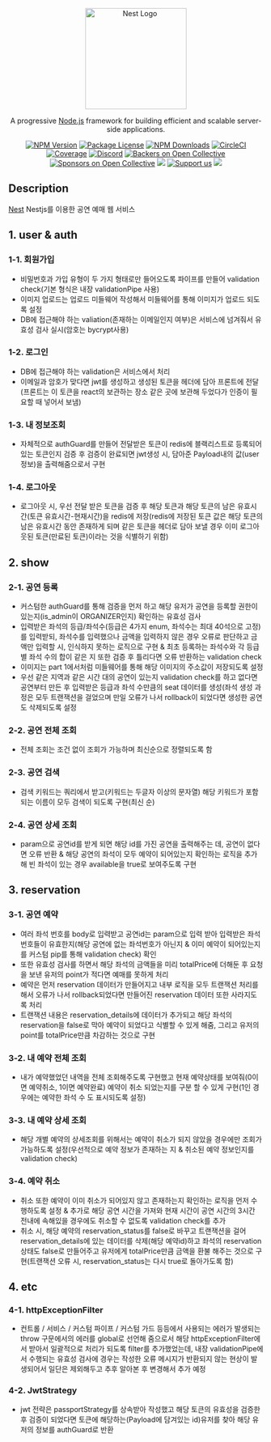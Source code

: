 <p align="center">
  <a href="http://nestjs.com/" target="blank"><img src="https://nestjs.com/img/logo-small.svg" width="200" alt="Nest Logo" /></a>
</p>

[circleci-image]: https://img.shields.io/circleci/build/github/nestjs/nest/master?token=abc123def456
[circleci-url]: https://circleci.com/gh/nestjs/nest

  <p align="center">A progressive <a href="http://nodejs.org" target="_blank">Node.js</a> framework for building efficient and scalable server-side applications.</p>
    <p align="center">
<a href="https://www.npmjs.com/~nestjscore" target="_blank"><img src="https://img.shields.io/npm/v/@nestjs/core.svg" alt="NPM Version" /></a>
<a href="https://www.npmjs.com/~nestjscore" target="_blank"><img src="https://img.shields.io/npm/l/@nestjs/core.svg" alt="Package License" /></a>
<a href="https://www.npmjs.com/~nestjscore" target="_blank"><img src="https://img.shields.io/npm/dm/@nestjs/common.svg" alt="NPM Downloads" /></a>
<a href="https://circleci.com/gh/nestjs/nest" target="_blank"><img src="https://img.shields.io/circleci/build/github/nestjs/nest/master" alt="CircleCI" /></a>
<a href="https://coveralls.io/github/nestjs/nest?branch=master" target="_blank"><img src="https://coveralls.io/repos/github/nestjs/nest/badge.svg?branch=master#9" alt="Coverage" /></a>
<a href="https://discord.gg/G7Qnnhy" target="_blank"><img src="https://img.shields.io/badge/discord-online-brightgreen.svg" alt="Discord"/></a>
<a href="https://opencollective.com/nest#backer" target="_blank"><img src="https://opencollective.com/nest/backers/badge.svg" alt="Backers on Open Collective" /></a>
<a href="https://opencollective.com/nest#sponsor" target="_blank"><img src="https://opencollective.com/nest/sponsors/badge.svg" alt="Sponsors on Open Collective" /></a>
  <a href="https://paypal.me/kamilmysliwiec" target="_blank"><img src="https://img.shields.io/badge/Donate-PayPal-ff3f59.svg"/></a>
    <a href="https://opencollective.com/nest#sponsor"  target="_blank"><img src="https://img.shields.io/badge/Support%20us-Open%20Collective-41B883.svg" alt="Support us"></a>
  <a href="https://twitter.com/nestframework" target="_blank"><img src="https://img.shields.io/twitter/follow/nestframework.svg?style=social&label=Follow"></a>
</p>
  <!--[![Backers on Open Collective](https://opencollective.com/nest/backers/badge.svg)](https://opencollective.com/nest#backer)
  [![Sponsors on Open Collective](https://opencollective.com/nest/sponsors/badge.svg)](https://opencollective.com/nest#sponsor)-->

## Description

[Nest](https://github.com/nestjs/nest) Nestjs를 이용한 공연 예매 웹 서비스

## 1. user & auth
 ### 1-1. 회원가입
   - 비밀번호과 가입 유형이 두 가지 형태로만 들어오도록 파이프를 만들어 validation check(기본 형식은 내장 validationPipe 사용)
   - 이미지 업로드는 업로드 미들웨어 작성해서 미들웨어를 통해 이미지가 업로드 되도록 설정
   - DB에 접근해야 하는 valiation(존재하는 이메일인지 여부)은 서비스에 넘겨줘서 유효성 검사 실시(암호는 bycrypt사용)
 ### 1-2. 로그인
   - DB에 접근해야 하는 validation은 서비스에서 처리
   - 이메일과 암호가 맞다면 jwt를 생성하고 생성된 토큰을 헤더에 담아 프론트에 전달(프론트는 이 토큰을 react의 보관하는 장소 같은 곳에 보관해 두었다가 인증이 필요할 때 넣어서 보냄)
 ### 1-3. 내 정보조회
   - 자체적으로 authGuard를 만들어 전달받은 토큰이 redis에 블랙리스트로 등록되어 있는 토큰인지 검증 후 검증이 완료되면 jwt생성 시, 담아준 Payload내의 값(user 정보)을 출력해줌으로서 구현
 ### 1-4. 로그아웃
   - 로그아웃 시, 우선 전달 받은 토큰을 검증 후 해당 토큰과 해당 토큰의 남은 유효시간(토큰 유효시간-현재시간)을 redis에 저장(redis에 저장된 토큰 값은 해당 토큰의 남은 유효시간 동안 존재하게 되며 같은 토큰을 헤더로 담아 보낼 경우 이미 로그아웃된 토큰(만료된 토큰)이라는 것을 식별하기 위함)

## 2. show
 ### 2-1. 공연 등록
   - 커스텀한 authGuard를 통해 검증을 먼저 하고 해당 유저가 공연을 등록할 권한이 있는지(is_admin이 ORGANIZER인지) 확인하는 유효성 검사
   - 입력받은 좌석의 등급/좌석수(등급은 4가지 enum, 좌석수는 최대 40석으로 고정)를 입력받되, 좌석수를 입력했으나 금액을 입력하지 않은 경우 오류로 판단하고 금액만 입력할 시, 인식하지 못하는 로직으로 구현 & 최초 등록하는 좌석수와 각 등급별 좌석 수의 합이 같은 지 또한 검증 후 틀리다면 오류 반환하는 validation check
   - 이미지는 part 1에서처럼 미들웨어를 통해 해당 이미지의 주소값이 저장되도록 설정
   - 우선 같은 지역과 같은 시간 대의 공연이 있는지 validation check를 하고 없다면 공연부터 만든 후 입력받은 등급과 좌석 수만큼의 seat 데이터를 생성(좌석 생성 과정은 모두 트랜잭션을 걸었으며 만일 오류가 나서 rollback이 되었다면 생성한 공연도 삭제되도록 설정
 ### 2-2. 공연 전체 조회
   - 전체 조회는 조건 없이 조회가 가능하며 최신순으로 정렬되도록 함
 ### 2-3. 공연 검색
   - 검색 키워드는 쿼리에서 받고(키워드는 두글자 이상의 문자열) 해당 키워드가 포함되는 이름이 모두 검색이 되도록 구현(최신 순)
 ### 2-4. 공연 상세 조회
   - param으로 공연id를 받게 되면 해당 id를 가진 공연을 출력해주는 데, 공연이 없다면 오류 반환 & 해당 공연의 좌석이 모두 예약이 되어있는지 확인하는 로직을 추가 해 빈 좌석이 있는 경우 available을 true로 보여주도록 구현

## 3. reservation
 ### 3-1. 공연 예약
   - 여러 좌석 번호를 body로 입력받고 공연id는 param으로 입력 받아 입력받은 좌석 번호들이 유효한지(해당 공연에 없는 좌석번호가 아닌지 & 이미 예약이 되어있는지를 커스텀 pip를 통해 validation check) 확인
   - 또한 유효성 검사를 하면서 해당 좌석의 금액들을 미리 totalPrice에 더해둔 후 요청을 보낸 유저의 point가 적다면 예매를 못하게 처리
   - 예약은 먼저 reservation 데이터가 만들어지고 내부 로직을 모두 트랜잭션 처리를 해서 오류가 나서 rollback되었다면 만들어진 reservation 데이터 또한 사라지도록 처리
   - 트랜잭션 내용은 reservation_details에 데이터가 추가되고 해당 좌석의 reservation을 false로 막아 예약이 되었다고 식별할 수 있게 해줌, 그리고 유저의 point를 totalPrice만큼 차감하는 것으로 구현
 ### 3-2. 내 예약 전체 조회
   - 내가 예약했었던 내역을 전체 조회해주도록 구현했고 현재 예약상태를 보여줘(0이면 예약취소, 1이면 예약완료) 예약이 취소 되었는지를 구분 할 수 있게 구현(1인 경우에는 예약한 좌석 수 도 표시되도록 설정)
 ### 3-3. 내 예약 상세 조회
   - 해당 개별 예약의 상세조회를 위해서는 예약이 취소가 되지 않았을 경우에만 조회가 가능하도록 설정(우선적으로 예약 정보가 존재하는 지 & 취소된 예약 정보인지를 validation check)
 ### 3-4. 예약 취소
   - 취소 또한 예약이 이미 취소가 되어있지 않고 존재하는지 확인하는 로직을 먼저 수행하도록 설정 & 추가로 해당 공연 시간을 가져와 현재 시간이 공연 시간의 3시간 전내에 속해있을 경우에도 취소할 수 없도록 validation check를 추가
   - 취소 시, 해당 예약의 reservation_status를 false로 바꾸고 트랜잭션을 걸어 reservation_details에 있는 데이터를 삭제(해당 예약id)하고 좌석의 reservation 상태도 false로 만들어주고 유저에게 totalPrice만큼 금액을 환불 해주는 것으로 구현(트랜잭션 오류 시, reservation_status는 다시 true로 돌아가도록 함)

## 4. etc
 ### 4-1. httpExceptionFilter
   - 컨트롤 / 서비스 / 커스텀 파이프 / 커스텀 가드 등등에서 사용되는 에러가 발생되는 throw 구문에서의 에러를 global로 선언해 줌으로서 해당 httpExceptionFilter에서 받아서 일괄적으로 처리가 되도록 filter를 추가했었는데, 내장 validationPipe에서 수행되는 유효성 검사에 경우는 작성한 오류 메시지가 반환되지 않는 현상이 발생되어서 일단은 제외해두고 추후 알아본 후 변경해서 추가 예정
 ### 4-2. JwtStrategy
   - jwt 전략은 passportStrategy를 상속받아 작성했고 해당 토큰의 유효성을 검증한 후 검증이 되었다면 토큰에 해당하는(Payload에 담겨있는 id)유저를 찾아 해당 유저의 정보를 authGuard로 반환
